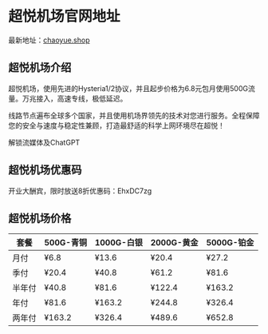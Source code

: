 # 超悦机场官网地址

最新地址：[chaoyue.shop](https://url.gogogomiao.one/QYTN)

## 超悦机场介绍

超悦机场，使用先进的Hysteria1/2协议，并且起步价格为6.8元包月使用500G流量。万兆接入，高速专线，极低延迟。

线路节点遍布全球多个国家，并且使用机场界领先的技术对您进行服务。全程保障您的安全与速度与稳定性兼顾，打造最舒适的科学上网环境尽在超悦！

解锁流媒体及ChatGPT

## 超悦机场优惠码

开业大酬宾，限时放送8折优惠码：EhxDC7zg

## 超悦机场价格

|套餐|500G-青铜|1000G-白银|2000G-黄金|5000G-铂金|
|----|----|----|----|----|
|月付|¥6.8|¥13.6|¥20.4|¥27.2|
|季付|¥20.4|¥40.8|¥61.2|¥81.6|
|半年付|¥40.8|¥81.6|¥122.4|¥163.2|
|年付|¥81.6|¥163.2|¥244.8|¥326.4|
|两年付|¥163.2|¥326.4|¥489.6|¥652.8|

